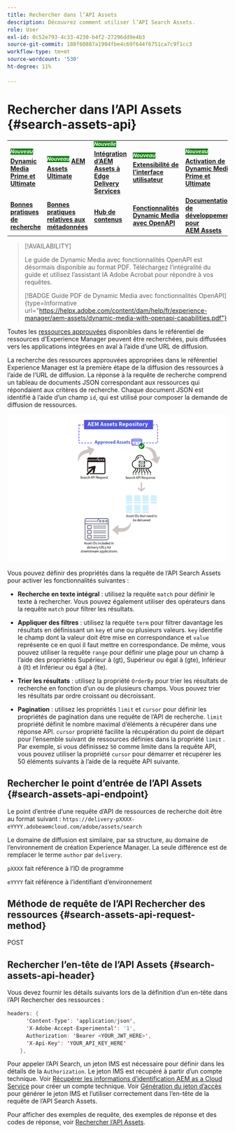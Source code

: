 ```yaml
---
title: Rechercher dans l’API Assets
description: Découvrez comment utiliser l’API Search Assets.
role: User
exl-id: 0c52e793-4c33-4230-b4f2-27296dd9e4b3
source-git-commit: 188f60887a1904fbe4c69f644f6751ca7c9f1cc3
workflow-type: tm+mt
source-wordcount: '530'
ht-degree: 11%

---
```


# Rechercher dans l’API Assets {#search-assets-api}

<table>
    <tr>
        <td>
            <sup style= "background-color:#008000; color:#FFFFFF; font-weight:bold"><i>Nouveau</i></sup> <a href="/help/assets/dynamic-media/dm-prime-ultimate.md"><b>Dynamic Media Prime et Ultimate</b></a>
        </td>
        <td>
            <sup style= "background-color:#008000; color:#FFFFFF; font-weight:bold"><i>Nouveau</i></sup> <a href="/help/assets/assets-ultimate-overview.md"><b>AEM Assets Ultimate</b></a>
        </td>
        <td>
            <sup style= "background-color:#008000; color:#FFFFFF; font-weight:bold"><i>Nouvelle</i></sup> <a href="/help/assets/integrate-aem-assets-edge-delivery-services.md"><b>Intégration d’AEM Assets à Edge Delivery Services</b></a>
        </td>
        <td>
            <sup style= "background-color:#008000; color:#FFFFFF; font-weight:bold"><i>Nouveau</i></sup> <a href="/help/assets/aem-assets-view-ui-extensibility.md"><b>Extensibilité de l’interface utilisateur</b></a>
        </td>
          <td>
            <sup style= "background-color:#008000; color:#FFFFFF; font-weight:bold"><i>Nouveau</i></sup> <a href="/help/assets/dynamic-media/enable-dynamic-media-prime-and-ultimate.md"><b>Activation de Dynamic Media Prime et Ultimate</b></a>
        </td>
    </tr>
    <tr>
        <td>
            <a href="/help/assets/search-best-practices.md"><b>Bonnes pratiques de recherche</b></a>
        </td>
        <td>
            <a href="/help/assets/metadata-best-practices.md"><b>Bonnes pratiques relatives aux métadonnées</b></a>
        </td>
        <td>
            <a href="/help/assets/product-overview.md"><b>Hub de contenus</b></a>
        </td>
        <td>
            <a href="/help/assets/dynamic-media-open-apis-overview.md"><b>Fonctionnalités Dynamic Media avec OpenAPI</b></a>
        </td>
        <td>
            <a href="https://developer.adobe.com/experience-cloud/experience-manager-apis/"><b>Documentation de développement pour AEM Assets</b></a>
        </td>
    </tr>
</table>

>[!AVAILABILITY]
>
>Le guide de Dynamic Media avec fonctionnalités OpenAPI est désormais disponible au format PDF. Téléchargez l’intégralité du guide et utilisez l’assistant IA Adobe Acrobat pour répondre à vos requêtes.
>
>[!BADGE Guide PDF de Dynamic Media avec fonctionnalités OpenAPI]{type=Informative url="https://helpx.adobe.com/content/dam/help/fr/experience-manager/aem-assets/dynamic-media-with-openapi-capabilities.pdf"}

Toutes les [ressources approuvées](approve-assets.md) disponibles dans le référentiel de ressources d’Experience Manager peuvent être recherchées, puis diffusées vers les applications intégrées en aval à l’aide d’une URL de diffusion.

La recherche des ressources approuvées appropriées dans le référentiel Experience Manager est la première étape de la diffusion des ressources à l’aide de l’URL de diffusion. La réponse à la requête de recherche comprend un tableau de documents JSON correspondant aux ressources qui répondaient aux critères de recherche. Chaque document JSON est identifié à l’aide d’un champ `id`, qui est utilisé pour composer la demande de diffusion de ressources.

![Présentation du protocole de chargement binaire direct](assets/search-assets-api-overview.png)

Vous pouvez définir des propriétés dans la requête de l’API Search Assets pour activer les fonctionnalités suivantes :

* **Recherche en texte intégral** : utilisez la requête `match` pour définir le texte à rechercher.  Vous pouvez également utiliser des opérateurs dans la requête `match` pour filtrer les résultats.

* **Appliquer des filtres** : utilisez la requête `term` pour filtrer davantage les résultats en définissant un `key` et une ou plusieurs valeurs. `key` identifie le champ dont la valeur doit être mise en correspondance et `value` représente ce en quoi il faut mettre en correspondance. De même, vous pouvez utiliser la requête `range` pour définir une plage pour un champ à l’aide des propriétés Supérieur à (gt), Supérieur ou égal à (gte), Inférieur à (lt) et Inférieur ou égal à (lte).

* **Trier les résultats** : utilisez la propriété `OrderBy` pour trier les résultats de recherche en fonction d’un ou de plusieurs champs. Vous pouvez trier les résultats par ordre croissant ou décroissant.

* **Pagination** : utilisez les propriétés `limit` et `cursor` pour définir les propriétés de pagination dans une requête de l’API de recherche. `limit` propriété définit le nombre maximal d’éléments à récupérer dans une réponse API. `cursor` propriété facilite la récupération du point de départ pour l’ensemble suivant de ressources définies dans la propriété `limit` . Par exemple, si vous définissez `50` comme limite dans la requête API, vous pouvez utiliser la propriété `cursor` pour démarrer et récupérer les 50 éléments suivants à l’aide de la requête API suivante.

## Rechercher le point d’entrée de l’API Assets {#search-assets-api-endpoint}

Le point d’entrée d’une requête d’API de ressources de recherche doit être au format suivant :
`https://delivery-pXXXX-eYYYY.adobeaemcloud.com/adobe/assets/search`

Le domaine de diffusion est similaire, par sa structure, au domaine de l’environnement de création Experience Manager. La seule différence est de remplacer le terme `author` par `delivery`.

`pXXXX` fait référence à l’ID de programme

`eYYYY` fait référence à l’identifiant d’environnement

## Méthode de requête de l’API Rechercher des ressources {#search-assets-api-request-method}

POST

## Rechercher l’en-tête de l’API Assets {#search-assets-api-header}

Vous devez fournir les détails suivants lors de la définition d’un en-tête dans l’API Rechercher des ressources :

```java
headers: {
      'Content-Type': 'application/json',
      'X-Adobe-Accept-Experimental': '1',
      Authorization: 'Bearer <YOUR_JWT_HERE>',
      'X-Api-Key': 'YOUR_API_KEY_HERE'
    },
```

Pour appeler l’API Search, un jeton IMS est nécessaire pour définir dans les détails de la `Authorization`. Le jeton IMS est récupéré à partir d’un compte technique. Voir [Récupérer les informations d’identification AEM as a Cloud Service](https://experienceleague.adobe.com/docs/experience-manager-cloud-service/content/implementing/developing/generating-access-tokens-for-server-side-apis.html?lang=fr#fetch-the-aem-as-a-cloud-service-credentials) pour créer un compte technique. Voir [Génération du jeton d’accès](https://experienceleague.adobe.com/docs/experience-manager-cloud-service/content/implementing/developing/generating-access-tokens-for-server-side-apis.html?lang=fr#generating-the-access-token) pour générer le jeton IMS et l’utiliser correctement dans l’en-tête de la requête de l’API Search Assets.

Pour afficher des exemples de requête, des exemples de réponse et des codes de réponse, voir [Rechercher l’API Assets](https://adobe-aem-assets-delivery-experimental.redoc.ly/#operation/search).
